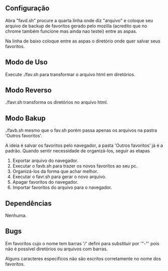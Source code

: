 <h2>Configuração</h2>
<p>Abra "favd.sh" procure a quarta linha onde diz "arquivo" e coloque seu arquivo de backup de favoritos gerado pelo mozilla (acredito que no chrome também funcione mas ainda nao testei) entre as aspas.</p>
<p>Na linha de baixo coloque entre as aspas o diretório onde quer salvar seus favoritos.</p> 

<h2>Modo de Uso</h2>
<p>Execute ./fav.sh para transformar o arquivo html em diretórios.</p>

<h2>Modo Reverso</h2>
<p>./favr.sh transforma os diretórios no arquivo html.</p>

<h2>Modo Bakup</h2>
<p>./favb.sh mesmo que o fav.sh porém passa apenas os arquivos na pastra 'Outros favoritos'.</p>

<p>A ideia é salvar os favoritos pelo navegador, a pasta 'Outros favoritos' já é a padrão. Quando sentir necessidade de organizá-los, seguir as etapas</p>

<ol>
<li>Exportar arquivo do navegador.</li>
<li>Executar o favb.sh para trazer os novos favoritos ao seu pc.</li> 
<li>Organizá-los da forma que achar melhor.</li>
<li>Executar o favr.sh para gerar o novo arquivo.</li>
<li>Apagar favoritos do navegador.</li>
<li>Importar favoritos do arquivo para o navegador.</li>
</ol>

<h2>Dependências</h2>
<p>Nenhuma.</p>

<h2>Bugs</h2>
<p>Em favoritos cujo o nome tem barras '/' defini para substituir por '"-"' pois não é possível diretórios ou arquivos com barras.</p>
<p>Alguns caracteres específicos não são escritos corretamente no nome dos favoritos.</p>


